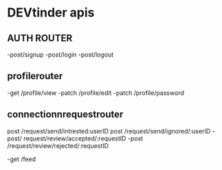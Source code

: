 

# DEVtinder apis

 ## AUTH ROUTER
-post/signup
-post/login
-post/logout

## profilerouter
-get   /profile/view
-patch  /profile/edit
-patch /profile/password

 ## connectionnrequestrouter
post /request/send/intrested:userID
post /request/send/ignored/:userID
-post/ request/review/accepted/:requestID
-post /request/review/rejected/:requestID



-get /feed



















